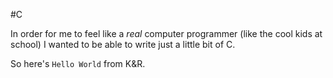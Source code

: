 #C

In order for me to feel like a _real_ computer programmer (like the cool kids at school) I wanted to be able
to write just a little bit of C.

So here's `Hello World` from K&R. 
